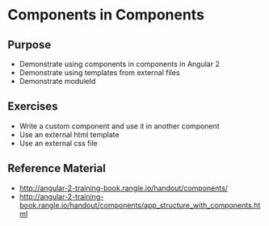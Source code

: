# Components in Components 

## Purpose

- Demonstrate using components in components in Angular 2
- Demonstrate using templates from external files
- Demonstrate moduleId

## Exercises

- Write a custom component and use it in another component
- Use an external html template
- Use an external css file

## Reference Material

- http://angular-2-training-book.rangle.io/handout/components/
- http://angular-2-training-book.rangle.io/handout/components/app_structure_with_components.html
